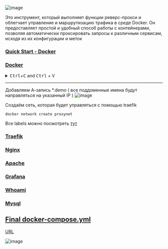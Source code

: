 ![image](https://github.com/user-attachments/assets/f0680b4b-d8cd-4eb7-8c6f-4f3b95271439)

Это инструмент, который выполняет функции реверс-прокси и облегчает управление и маршрутизацию трафика в среде Docker. Он предоставляет простой и удобный способ работы с контейнерами, позволяя автоматически проксировать запросы к различным сервисам, исходя из их конфигурации и меток

### [Quick Start - Docker](https://doc.traefik.io/traefik/getting-started/quick-start/)

### [Docker](https://docs.docker.com/compose/install/linux/)
<details> <summary><kbd>Ctrl</kbd>+<kbd>C</kbd> and <kbd>Ctrl</kbd> + <kbd>V</kbd></summary>
  
```
curl -fsSL https://get.docker.com -o get-docker.sh
sudo sh get-docker.sh
sudo usermod -aG docker $USER && newgrp docker
sudo apt-get install docker-compose-plugin -y
docker --version
```
</details>

----

Добавляем А-запись *.demo ( все поддоменные имена будут направляться на указанный IP ) 
![image](https://github.com/user-attachments/assets/8ced4e05-3e2e-4088-9376-aea1cdf1a01c)

Создаём сеть, которая будет управляться с помощью traefik
```
docker network create proxynet
```
Все labels можно посмотреть [тут](https://doc.traefik.io/traefik/reference/dynamic-configuration/docker/)

### [Traefik](https://github.com/Wireflex/Network/blob/2196175a3fe2e6204369bbe2ef7f3c43d0839404/Traefik/traefik-compose.yml)

### [Nginx](https://github.com/Wireflex/Network/blob/2196175a3fe2e6204369bbe2ef7f3c43d0839404/Traefik/nginx-compose.yml)

### [Apache](https://github.com/Wireflex/Network/blob/2196175a3fe2e6204369bbe2ef7f3c43d0839404/Traefik/apache-compose.yml)

### [Grafana](https://github.com/Wireflex/Network/blob/2196175a3fe2e6204369bbe2ef7f3c43d0839404/Traefik/grafana-compose.yml)

### [Whoami](https://github.com/Wireflex/Network/blob/2196175a3fe2e6204369bbe2ef7f3c43d0839404/Traefik/whoami-compose.yml)

### [Mysql](https://github.com/Wireflex/Network/blob/2196175a3fe2e6204369bbe2ef7f3c43d0839404/Traefik/mysql-compose.yml)

## [Final docker-compose.yml](https://github.com/Wireflex/Network/blob/2196175a3fe2e6204369bbe2ef7f3c43d0839404/Traefik/docker-compose.yml)

[URL](https://traefik.demo.wireflex.online/)

![image](https://github.com/user-attachments/assets/be582160-997d-4b48-a50b-a153542ea6b7)
